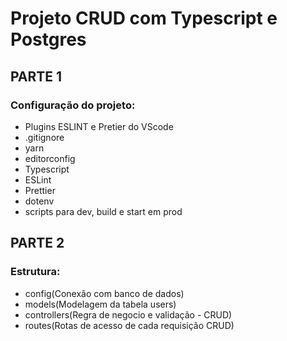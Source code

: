 # Projeto CRUD com Typescript e Postgres

## PARTE 1

### Configuração do projeto:

- Plugins ESLINT e Pretier do VScode
- .gitignore
- yarn
- editorconfig
- Typescript
- ESLint
- Prettier
- dotenv
- scripts para dev, build e start em prod

## PARTE 2

### Estrutura:

- config(Conexão com banco de dados)
- models(Modelagem da tabela users)
- controllers(Regra de negocio e validação - CRUD)
- routes(Rotas de acesso de cada requisição CRUD)

